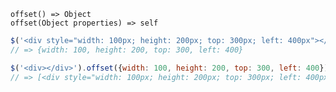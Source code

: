     offset() => Object
    offset(Object properties) => self

~~~js
$('<div style="width: 100px; height: 200px; top: 300px; left: 400px"></div>').offset()
// => {width: 100, height: 200, top: 300, left: 400}

$('<div></div>').offset({width: 100, height: 200, top: 300, left: 400})
// => [<div style="width: 100px; height: 200px; top: 300px; left: 400px"></div>]
~~~